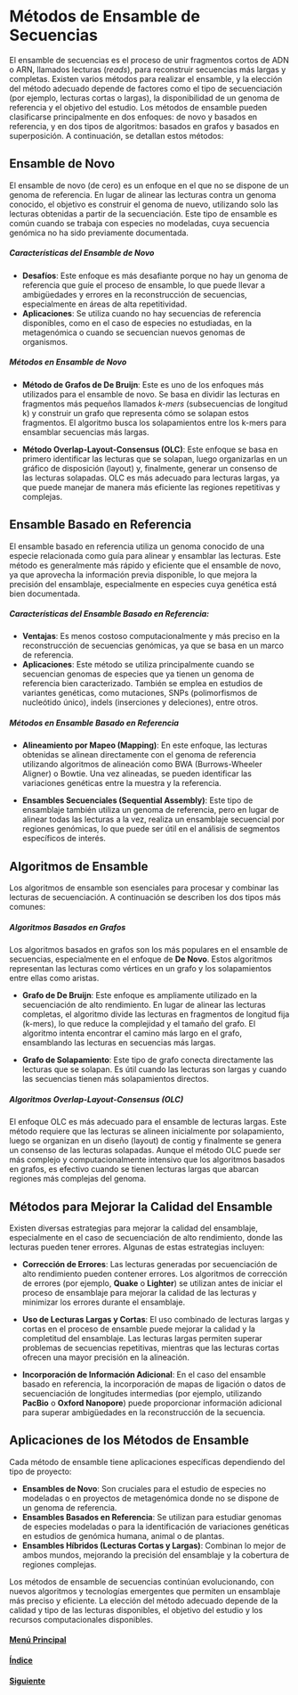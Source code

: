 # Métodos de Ensamble de Secuencias

El ensamble de secuencias es el proceso de unir fragmentos cortos de ADN o ARN, llamados lecturas (*reads*), para reconstruir secuencias más largas y completas. Existen varios métodos para realizar el ensamble, y la elección del método adecuado depende de factores como el tipo de secuenciación (por ejemplo, lecturas cortas o largas), la disponibilidad de un genoma de referencia y el objetivo del estudio. Los métodos de ensamble pueden clasificarse principalmente en dos enfoques: de novo y basados en referencia, y en dos tipos de algoritmos: basados en grafos y basados en superposición. A continuación, se detallan estos métodos:

## Ensamble de Novo
El ensamble de novo (de cero) es un enfoque en el que no se dispone de un genoma de referencia. En lugar de alinear las lecturas contra un genoma conocido, el objetivo es construir el genoma de nuevo, utilizando solo las lecturas obtenidas a partir de la secuenciación. Este tipo de ensamble es común cuando se trabaja con especies no modeladas, cuya secuencia genómica no ha sido previamente documentada.

##### **Características del Ensamble de Novo**
- **Desafíos**: Este enfoque es más desafiante porque no hay un genoma de referencia que guíe el proceso de ensamble, lo que puede llevar a ambigüedades y errores en la reconstrucción de secuencias, especialmente en áreas de alta repetitividad.
- **Aplicaciones**: Se utiliza cuando no hay secuencias de referencia disponibles, como en el caso de especies no estudiadas, en la metagenómica o cuando se secuencian nuevos genomas de organismos.

##### **Métodos en Ensamble de Novo**
- **Método de Grafos de De Bruijn**: Este es uno de los enfoques más utilizados para el ensamble de novo. Se basa en dividir las lecturas en fragmentos más pequeños llamados *k-mers* (subsecuencias de longitud k) y construir un grafo que representa cómo se solapan estos fragmentos. El algoritmo busca los solapamientos entre los k-mers para ensamblar secuencias más largas.
  
- **Método Overlap-Layout-Consensus (OLC)**: Este enfoque se basa en primero identificar las lecturas que se solapan, luego organizarlas en un gráfico de disposición (layout) y, finalmente, generar un consenso de las lecturas solapadas. OLC es más adecuado para lecturas largas, ya que puede manejar de manera más eficiente las regiones repetitivas y complejas.

## Ensamble Basado en Referencia

El ensamble basado en referencia utiliza un genoma conocido de una especie relacionada como guía para alinear y ensamblar las lecturas. Este método es generalmente más rápido y eficiente que el ensamble de novo, ya que aprovecha la información previa disponible, lo que mejora la precisión del ensamblaje, especialmente en especies cuya genética está bien documentada.

##### **Características del Ensamble Basado en Referencia**:
- **Ventajas**: Es menos costoso computacionalmente y más preciso en la reconstrucción de secuencias genómicas, ya que se basa en un marco de referencia.
- **Aplicaciones**: Este método se utiliza principalmente cuando se secuencian genomas de especies que ya tienen un genoma de referencia bien caracterizado. También se emplea en estudios de variantes genéticas, como mutaciones, SNPs (polimorfismos de nucleótido único), indels (inserciones y deleciones), entre otros.

##### **Métodos en Ensamble Basado en Referencia**
- **Alineamiento por Mapeo (Mapping)**: En este enfoque, las lecturas obtenidas se alinean directamente con el genoma de referencia utilizando algoritmos de alineación como BWA (Burrows-Wheeler Aligner) o Bowtie. Una vez alineadas, se pueden identificar las variaciones genéticas entre la muestra y la referencia.
  
- **Ensambles Secuenciales (Sequential Assembly)**: Este tipo de ensamblaje también utiliza un genoma de referencia, pero en lugar de alinear todas las lecturas a la vez, realiza un ensamblaje secuencial por regiones genómicas, lo que puede ser útil en el análisis de segmentos específicos de interés.

## Algoritmos de Ensamble

Los algoritmos de ensamble son esenciales para procesar y combinar las lecturas de secuenciación. A continuación se describen los dos tipos más comunes:

##### **Algoritmos Basados en Grafos**
Los algoritmos basados en grafos son los más populares en el ensamble de secuencias, especialmente en el enfoque de **De Novo**. Estos algoritmos representan las lecturas como vértices en un grafo y los solapamientos entre ellas como aristas. 

- **Grafo de De Bruijn**: Este enfoque es ampliamente utilizado en la secuenciación de alto rendimiento. En lugar de alinear las lecturas completas, el algoritmo divide las lecturas en fragmentos de longitud fija (k-mers), lo que reduce la complejidad y el tamaño del grafo. El algoritmo intenta encontrar el camino más largo en el grafo, ensamblando las lecturas en secuencias más largas.

- **Grafo de Solapamiento**: Este tipo de grafo conecta directamente las lecturas que se solapan. Es útil cuando las lecturas son largas y cuando las secuencias tienen más solapamientos directos.

##### **Algoritmos Overlap-Layout-Consensus (OLC)**
El enfoque OLC es más adecuado para el ensamble de lecturas largas. Este método requiere que las lecturas se alineen inicialmente por solapamiento, luego se organizan en un diseño (layout) de contig y finalmente se genera un consenso de las lecturas solapadas. Aunque el método OLC puede ser más complejo y computacionalmente intensivo que los algoritmos basados en grafos, es efectivo cuando se tienen lecturas largas que abarcan regiones más complejas del genoma.

## **Métodos para Mejorar la Calidad del Ensamble**

Existen diversas estrategias para mejorar la calidad del ensamblaje, especialmente en el caso de secuenciación de alto rendimiento, donde las lecturas pueden tener errores. Algunas de estas estrategias incluyen:

- **Corrección de Errores**: Las lecturas generadas por secuenciación de alto rendimiento pueden contener errores. Los algoritmos de corrección de errores (por ejemplo, **Quake** o **Lighter**) se utilizan antes de iniciar el proceso de ensamblaje para mejorar la calidad de las lecturas y minimizar los errores durante el ensamblaje.
  
- **Uso de Lecturas Largas y Cortas**: El uso combinado de lecturas largas y cortas en el proceso de ensamble puede mejorar la calidad y la completitud del ensamblaje. Las lecturas largas permiten superar problemas de secuencias repetitivas, mientras que las lecturas cortas ofrecen una mayor precisión en la alineación.

- **Incorporación de Información Adicional**: En el caso del ensamble basado en referencia, la incorporación de mapas de ligación o datos de secuenciación de longitudes intermedias (por ejemplo, utilizando **PacBio** o **Oxford Nanopore**) puede proporcionar información adicional para superar ambigüedades en la reconstrucción de la secuencia.

## Aplicaciones de los Métodos de Ensamble

Cada método de ensamble tiene aplicaciones específicas dependiendo del tipo de proyecto:

- **Ensambles de Novo**: Son cruciales para el estudio de especies no modeladas o en proyectos de metagenómica donde no se dispone de un genoma de referencia.
- **Ensambles Basados en Referencia**: Se utilizan para estudiar genomas de especies modeladas o para la identificación de variaciones genéticas en estudios de genómica humana, animal o de plantas.
- **Ensambles Híbridos (Lecturas Cortas y Largas)**: Combinan lo mejor de ambos mundos, mejorando la precisión del ensamblaje y la cobertura de regiones complejas.

Los métodos de ensamble de secuencias continúan evolucionando, con nuevos algoritmos y tecnologías emergentes que permiten un ensamblaje más preciso y eficiente. La elección del método adecuado depende de la calidad y tipo de las lecturas disponibles, el objetivo del estudio y los recursos computacionales disponibles.

#### [Menú Principal](../../index.md)
#### [Índice](./index.md)
#### [Siguiente](./05_herramientasdeensamblaje.md)